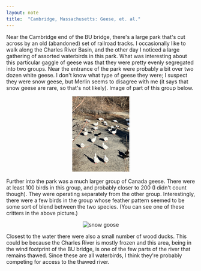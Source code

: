 ```yaml
---
layout: note
title:  "Cambridge, Massachusetts: Geese, et. al."
---
```


Near the Cambridge end of the BU bridge, there's a large park that's cut across by an old (abandoned) set of railroad tracks. I occasionally like to walk along the Charles River Basin, and the other day I noticed a large gathering of assorted waterbirds in this park. What was interesting about this particular gaggle of geese was that they were pretty evenly segregated into two groups. Near the entrance of the park were probably a bit over two dozen white geese. I don't know what type of geese they were; I suspect they were snow geese, but Merlin seems to disagree with me (it says that snow geese are rare, so that's not likely). Image of part of this group below.

<p align="center">
<img src="/images/geese_et_al/snow_geese.jpg" alt="snow goose" width="30%"/>
</p>

Further into the park was a much larger group of Canada geese. There were at least 100 birds in this group, and probably closer to 200 (I didn't count though). They were operating separately from the other group. Interestingly, there were a few birds in the group whose feather pattern seemed to be some sort of blend between the two species. (You can see one of these critters in the above picture.)

<p align="center">
<img src="/images/geese_et_al/canada_geese.jpg" alt="snow goose" width="30%"/>
</p>

Closest to the water there were also a small number of wood ducks. This could be because the Charles River is mostly frozen and this area, being in the wind footprint of the BU bridge, is one of the few parts of the river that remains thawed. Since these are all waterbirds, I think they're probably competing for access to the thawed river.
